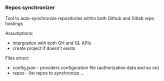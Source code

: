 ### Repos synchronizer

Tool to auto-synchronize repositories within both Github and Gitlab repo hostings

Assumptions:
- intergration with both GH and GL APIs
- create project if doesn't exists

Files struct:
- config.json - providers configuration file (authorization data and so on)
- repos - list repos to synchronize
...

